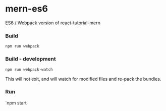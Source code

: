 # mern-es6
ES6 / Webpack version of react-tutorial-mern

### Build

`npm run webpack`

### Build - development

`npm run webpack-watch`

This will not exit, and will watch for modified files and re-pack the bundles.

### Run

`npm start
